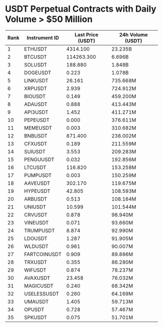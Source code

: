 # USDT Perpetual Contracts with Daily Volume > $50 Million

| Rank | Instrument ID | Last Price (USDT) | 24h Volume (USDT) |
|------|---------------|-------------------|-------------------|
| 1 | ETHUSDT | 4314.100 | 23.235B |
| 2 | BTCUSDT | 114263.300 | 6.696B |
| 3 | SOLUSDT | 188.880 | 1.848B |
| 4 | DOGEUSDT | 0.223 | 1.078B |
| 5 | LINKUSDT | 26.161 | 735.668M |
| 6 | XRPUSDT | 2.939 | 724.912M |
| 7 | BIOUSDT | 0.149 | 459.200M |
| 8 | ADAUSDT | 0.888 | 413.443M |
| 9 | API3USDT | 1.452 | 411.271M |
| 10 | PEPEUSDT | 0.000 | 376.611M |
| 11 | MEMEUSDT | 0.003 | 310.682M |
| 12 | BNBUSDT | 871.400 | 238.002M |
| 13 | CFXUSDT | 0.189 | 211.559M |
| 14 | SUIUSDT | 3.553 | 209.283M |
| 15 | PENGUUSDT | 0.032 | 192.856M |
| 16 | LTCUSDT | 116.820 | 153.258M |
| 17 | PUMPUSDT | 0.003 | 150.259M |
| 18 | AAVEUSDT | 302.170 | 119.675M |
| 19 | HYPEUSDT | 42.805 | 108.593M |
| 20 | ARBUSDT | 0.513 | 108.164M |
| 21 | UNIUSDT | 10.599 | 101.544M |
| 22 | CRVUSDT | 0.878 | 98.940M |
| 23 | VINEUSDT | 0.071 | 93.660M |
| 24 | TRUMPUSDT | 8.874 | 92.990M |
| 25 | LDOUSDT | 1.287 | 91.905M |
| 26 | WLDUSDT | 0.961 | 90.007M |
| 27 | FARTCOINUSDT | 0.909 | 89.886M |
| 28 | TRXUSDT | 0.355 | 86.280M |
| 29 | WIFUSDT | 0.874 | 78.237M |
| 30 | AVAXUSDT | 23.458 | 76.032M |
| 31 | MAGICUSDT | 0.240 | 68.342M |
| 32 | USELESSUSDT | 0.260 | 64.169M |
| 33 | UMAUSDT | 1.405 | 59.713M |
| 34 | OPUSDT | 0.728 | 57.467M |
| 35 | SPKUSDT | 0.075 | 51.701M |
